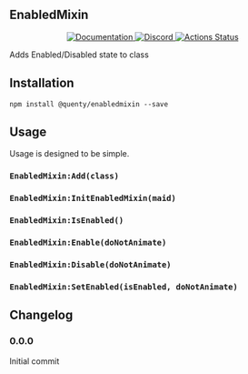 ## EnabledMixin
<div align="center">
  <a href="http://quenty.github.io/api/">
    <img src="https://img.shields.io/badge/docs-website-green.svg" alt="Documentation" />
  </a>
  <a href="https://discord.gg/mhtGUS8">
    <img src="https://img.shields.io/badge/discord-nevermore-blue.svg" alt="Discord" />
  </a>
  <a href="https://github.com/Quenty/NevermoreEngine/actions">
    <img src="https://github.com/Quenty/NevermoreEngine/workflows/luacheck/badge.svg" alt="Actions Status" />
  </a>
</div>

Adds Enabled/Disabled state to class

## Installation
```
npm install @quenty/enabledmixin --save
```

## Usage
Usage is designed to be simple.

### `EnabledMixin:Add(class)`

### `EnabledMixin:InitEnabledMixin(maid)`

### `EnabledMixin:IsEnabled()`

### `EnabledMixin:Enable(doNotAnimate)`

### `EnabledMixin:Disable(doNotAnimate)`

### `EnabledMixin:SetEnabled(isEnabled, doNotAnimate)`


## Changelog

### 0.0.0
Initial commit
